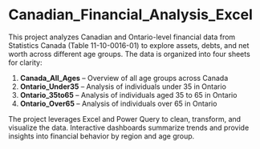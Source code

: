 # Canadian_Financial_Analysis_Excel

This project analyzes Canadian and Ontario-level financial data from Statistics Canada (Table 11-10-0016-01) to explore assets, debts, and net worth across different age groups. The data is organized into four sheets for clarity:

1. **Canada_All_Ages** – Overview of all age groups across Canada
2. **Ontario_Under35** – Analysis of individuals under 35 in Ontario
3. **Ontario_35to65** – Analysis of individuals aged 35 to 65 in Ontario
4. **Ontario_Over65** – Analysis of individuals over 65 in Ontario

The project leverages Excel and Power Query to clean, transform, and visualize the data. Interactive dashboards summarize trends and provide insights into financial behavior by region and age group.
